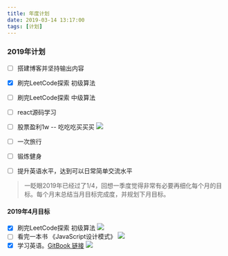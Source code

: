 ```yaml
---
title: 年度计划
date: 2019-03-14 13:17:00
tags: [计划]
---
```

### 2019年计划
 * [ ] 搭建博客并坚持输出内容
 * [x] 刷完LeetCode探索 初级算法
 * [ ] 刷完LeetCode探索 中级算法
 * [ ] react源码学习
 * [ ] 股票盈利1w -- 吃吃吃买买买  ![](http://progressed.io/bar/60)
 * [ ] 一次旅行
 * [ ] 锻炼健身
 * [ ] 提升英语水平，达到可以日常简单交流水平



 > 一眨眼2019年已经过了1/4，回想一季度觉得非常有必要再细化每个月的目标。每个月末总结当月目标完成度，并规划下月目标。

#### 2019年4月目标
 * [x] 刷完LeetCode探索 初级算法 ![](http://progressed.io/bar/100)
 * [ ] 看完一本书 《JavaScript设计模式》 ![](http://progressed.io/bar/25)
 * [x] 学习英语。[GitBook 链接](https://byoungd.gitbook.io/) ![](http://progressed.io/bar/100)
